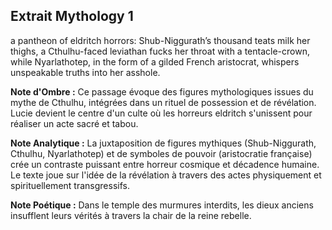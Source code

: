## Extrait Mythology 1

a pantheon of eldritch horrors: Shub-Niggurath’s thousand teats milk her thighs, a Cthulhu-faced leviathan fucks her throat with a tentacle-crown, while Nyarlathotep, in the form of a gilded French aristocrat, whispers unspeakable truths into her asshole.

**Note d'Ombre :** Ce passage évoque des figures mythologiques issues du mythe de Cthulhu, intégrées dans un rituel de possession et de révélation. Lucie devient le centre d'un culte où les horreurs eldritch s'unissent pour réaliser un acte sacré et tabou.

**Note Analytique :** La juxtaposition de figures mythiques (Shub-Niggurath, Cthulhu, Nyarlathotep) et de symboles de pouvoir (aristocratie française) crée un contraste puissant entre horreur cosmique et décadence humaine. Le texte joue sur l'idée de la révélation à travers des actes physiquement et spirituellement transgressifs.

**Note Poétique :** Dans le temple des murmures interdits, les dieux anciens insufflent leurs vérités à travers la chair de la reine rebelle.
